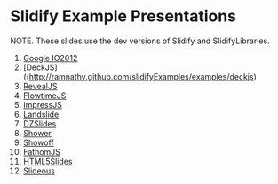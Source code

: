 Slidify Example Presentations
=============================

NOTE. These slides use the dev versions of Slidify and SlidifyLibraries. 

1. [Google IO2012](http://ramnathv.github.com/slidifyExamples/examples/io2012)
2. [DeckJS]((http://ramnathv.github.com/slidifyExamples/examples/deckjs)
3. [RevealJS](http://ramnathv.github.com/slidifyExamples/examples/revealjs)
4. [FlowtimeJS](http://ramnathv.github.com/slidifyExamples/examples/flowtime)
5. [ImpressJS](http://ramnathv.github.com/slidifyExamples/examples/impressjs)
6. [Landslide](http://ramnathv.github.com/slidifyExamples/examples/landslide)
7. [DZSlides](http://ramnathv.github.com/slidifyExamples/examples/dzslides)
8. [Shower](http://ramnathv.github.com/slidifyExamples/examples/shower)
9. [Showoff](http://ramnathv.github.com/slidifyExamples/examples/showoff)
10. [FathomJS](http://ramnathv.github.com/slidifyExamples/examples/fathomjs)
11. [HTML5Slides](http://ramnathv.github.com/slidifyExamples/examples/html5slides)
12. [Slideous](http://ramnathv.github.com/slidifyExamples/examples/slideous)
